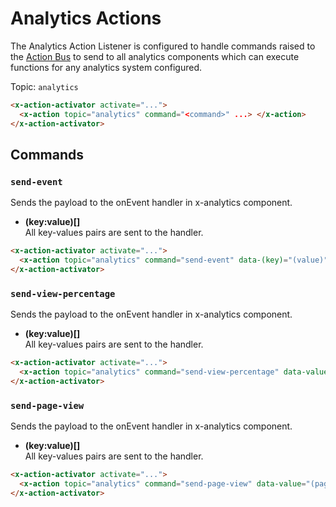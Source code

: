 # Analytics Actions

The Analytics Action Listener is configured to handle commands raised to the [Action Bus](/actions/event-bus)
to send to all analytics components which can execute functions for any analytics system configured.

Topic: `analytics`

```html
<x-action-activator activate="...">
  <x-action topic="analytics" command="<command>" ...> </x-action>
</x-action-activator>
```

## Commands

### `send-event`

Sends the payload to the onEvent handler in x-analytics component.

- **(key:value)[]**\
  All key-values pairs are sent to the handler.

```html
<x-action-activator activate="...">
  <x-action topic="analytics" command="send-event" data-(key)="(value)"> </x-action>
</x-action-activator>
```

### `send-view-percentage`

Sends the payload to the onEvent handler in x-analytics component.

- **(key:value)[]**\
  All key-values pairs are sent to the handler.

```html
<x-action-activator activate="...">
  <x-action topic="analytics" command="send-view-percentage" data-value="(value)"> </x-action>
</x-action-activator>
```

### `send-page-view`

Sends the payload to the onEvent handler in x-analytics component.

- **(key:value)[]**\
  All key-values pairs are sent to the handler.

```html
<x-action-activator activate="...">
  <x-action topic="analytics" command="send-page-view" data-value="(page)"> </x-action>
</x-action-activator>
```
